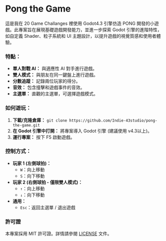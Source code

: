 # Pong the Game
這是我在 20 Game Challanges 裡使用 Godot4.3 引擎仿造 PONG 開發的小遊戲。此專案旨在展現基礎遊戲開發能力，並進一步探索 Godot 引擎的進階特性，如自定義 Shader、粒子系統和 UI 主題設計，以提升遊戲的視覺質感和使用者體驗。



### 特點：
* **單人對戰 AI：** 與適應性 AI 對手進行遊戲。
* **雙人模式：** 與朋友在同一鍵盤上進行遊戲。
* **分數追蹤：** 記錄兩位玩家的得分。
* **音效：** 包含撞擊和遊戲事件的音效。
* **主選單：** 直觀的主選單，可選擇遊戲模式。

### 如何遊玩：

1.  **下載/克隆倉庫：** `git clone https://github.com/Indie-43studio/pong-the-game.git`
2.  **在 Godot 引擎中打開：** 將專案導入 Godot 引擎 (建議使用 v4.3以上)。
3.  **運行專案：** 按下 F5 啟動遊戲。

### 控制方式：

* **玩家 1 (左側球拍)：**
    * `W`：向上移動
    * `S`：向下移動
* **玩家 2 (右側球拍 - 僅限雙人模式)：**
    * `↑`：向上移動
    * `↓`：向下移動
* **通用：**
    * `Esc`：返回主選單 / 退出遊戲

### 許可證

本專案採用 MIT 許可證。詳情請參閱 [LICENSE](LICENSE) 文件。

